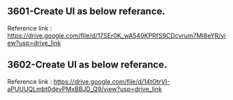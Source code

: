 ## 3601-Create UI as below referance.

Reference link : https://drive.google.com/file/d/17SEr0K_wA540KPRfS9CDcvrum7MI8eYR/view?usp=drive_link

## 3602-Create UI as below referance.

Reference link : https://drive.google.com/file/d/14tOtrVI-aPUUUQLmbt0deyPMxBBJD_Q9/view?usp=drive_link


